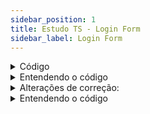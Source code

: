 ```yaml
---
sidebar_position: 1
title: Estudo TS - Login Form
sidebar_label: Login Form
---
```


<details>
<summary>Código</summary>
```javascript
import {
  Title,
  Paragraph,
  InputField,
  FormLabel,
  SubmitButton,
  RedSpan,
} from "../styles/form.styles";

// Componente
import React, { useState } from "react";

function generateToken() {
  // Gera um número aleatório de 16 dígitos
  return Math.random().toString(36).substring(2, 18);
}

const Form: React.FC = () => {
  const [username, setUsername] = useState("");
  const [password, setPassword] = useState("");
  const [formType, setFormType] = useState(0); // 0 é o login e 1 é o registro
  const [loggedIn, setLoggedIn] = useState(false); 

  const handleToggleForm = () => {
    setUsername(""); // Limpa o username ao alternar entre os formulários
    setPassword(""); // Limpa a senha ao alternar entre os formulários
    setFormType(formType === 0 ? 1 : 0);
  };

  const handleRegister = (e: { preventDefault: () => void }) => {
    e.preventDefault();

    const usernameToCreate = (document.getElementById(
      "createUser"
    ) as HTMLInputElement)?.value.trim(); // Remove espaços extras
    const passwordToCreate = (document.getElementById(
      "createPassword"
    ) as HTMLInputElement)?.value.trim(); // Remove espaços extras

    if (!usernameToCreate || !passwordToCreate) {
      alert("Por favor, preencha todos os campos.");
      return;
    }

    const existingUser = JSON.parse(
      localStorage.getItem(usernameToCreate) || "null"
    );
    if (existingUser) {
      alert("Este usuário já existe. Por favor, escolha outro nome de usuário.");
      return;
    }

    const token = generateToken();
    const newUser = {
      username: usernameToCreate,
      password: passwordToCreate,
      token: token
    };

    localStorage.setItem(usernameToCreate, JSON.stringify(newUser));
    alert("Registro bem-sucedido! Por favor, faça login.");
    handleToggleForm();
  };

  const handleLogin = (event: React.FormEvent) => {
    event.preventDefault();

    const usernameInput = (document.getElementById(
      "username"
    ) as HTMLInputElement)?.value.trim(); // Remove espaços extras
    const passwordInput = (document.getElementById(
      "password"
    ) as HTMLInputElement)?.value.trim(); // Remove espaços extras

    if (!usernameInput || !passwordInput) {
      alert("Por favor, preencha todos os campos.");
      return;
    }

    const storedUser = JSON.parse(
      localStorage.getItem(usernameInput) || "null"
    );
    if (storedUser && storedUser.password === passwordInput) {
      if (!storedUser.token) {
        const token = generateToken();
        storedUser.token = token;
        localStorage.setItem(usernameInput, JSON.stringify(storedUser));
      }
      localStorage.setItem('currentUser', JSON.stringify(storedUser));
      setLoggedIn(true);
      alert("Login bem-sucedido!");
    } else {
      alert("Usuário ou senha incorretos!");
    }
  };

  return (
    <form
      onSubmit={formType === 0 ? handleLogin : handleRegister}
      action=""
    >
      <Title htmlFor="username">
        {formType === 0 ? "Bem vindo(a) de volta!" : "Crie sua conta!"}
      </Title>
      <Paragraph>
        {formType === 0 ? "Acesse sua conta" : "Crie uma nova conta"}
      </Paragraph>
      <InputField
        id={formType === 0 ? "username" : "createUser"}
        placeholder={formType === 0 ? "Usuário" : "Crie seu Usuário"}
        value={username}
        onChange={(e: { target: { value: React.SetStateAction<string> } }) =>
          setUsername(e.target.value)
        }
      />
      <InputField
        id={formType === 0 ? "password" : "createPassword"}
        placeholder={formType === 0 ? "Senha" : "Crie sua Senha"}
        value={password}
        onChange={(e: { target: { value: React.SetStateAction<string> } }) =>
          setPassword(e.target.value)
        }
      />
      {formType === 0 ? (
        <div>
          <input type="checkbox" id="salvarLogin" />
          <FormLabel htmlFor="salvarLogin"> Salvar login</FormLabel>
        </div>
      ) : null}
      <SubmitButton
        type="submit"
        value={formType === 0 ? "Entrar" : "Registrar"}
      />
      <Paragraph $textAlign="center">
        {formType === 0 ? "Ainda não tem o login?" : "Já tem uma conta?"}
        <a href="#" onClick={handleToggleForm}>
          <RedSpan>{formType === 0 ? "Cadastre-se" : "Faça login"}</RedSpan>
        </a>
      </Paragraph>
    </form>
  );
};

export default Form;

</details>

<details>
<summary>Entendendo o código</summary>
```javascript
import {
  Title,
  Paragraph,
  InputField,
  FormLabel,
  SubmitButton,
  RedSpan,
} from "../styles/form.styles";

- Aqui estamos importando componentes estilizados do arquivo `form.styles`. Esses componentes estilizados são provavelmente estilos reutilizáveis para os elementos do formulário, como títulos, parágrafos, campos de entrada, botões, etc.

```javascript
import React, { useState } from "react";
```

- Importamos o React e a função `useState`. O React é a biblioteca fundamental para construir interfaces de usuário em React, e `useState` é um gancho que permite adicionar estado a componentes de função.

```javascript
function generateToken() {
  // Gera um número aleatório de 16 dígitos
  return Math.random().toString(36).substring(2, 18);
}
```

- Aqui temos uma função chamada `generateToken`, que gera um token aleatório de 16 caracteres. Esse token é usado para identificar usuários durante o processo de registro.

```javascript
const Form: React.FC = () => {
```

- Aqui declaramos um componente de função chamado `Form`. Ele é definido como um componente de função do React (`React.FC`).

```javascript
const [username, setUsername] = useState("");
const [password, setPassword] = useState("");
const [formType, setFormType] = useState(0);
```

- Estamos usando a função `useState` para definir três estados locais dentro do componente `Form`: `username`, `password` e `formType`. `useState` retorna um array com dois elementos: o estado atual e uma função para atualizar esse estado.

```javascript
const handleRegister = (e: { preventDefault: () => void }) => {
  e.preventDefault();

  const usernameToCreate = (document.getElementById(
    "createUser"
  ) as HTMLInputElement)?.value;
  const passwordToCreate = (document.getElementById(
    "createPassword"
  ) as HTMLInputElement)?.value;

  // Verifica se o usuário já existe
  const existingUser = JSON.parse(localStorage.getItem(usernameToCreate) || 'null');
  if (existingUser) {
    alert("Este usuário já existe. Por favor, escolha outro nome de usuário.");
  } else {
    // Cria um novo usuário
    const token = generateToken();
    const newUser = { username: usernameToCreate, password: passwordToCreate, token: token };
    localStorage.setItem(usernameToCreate, JSON.stringify(newUser));
    alert("Registro bem-sucedido! Por favor, faça login.");
  }
};
```

- `handleRegister` é uma função que lida com o registro de novos usuários. Ele é chamado quando o formulário de registro é enviado.
- Primeiro, ele impede o comportamento padrão do formulário de recarregar a página.
- Em seguida, obtém os valores dos campos de entrada `username` e `password` do formulário de registro.
- Verifica se já existe um usuário com o mesmo nome de usuário no armazenamento local (`localStorage`).
- Se o usuário já existir, exibe um alerta informando que o usuário já existe.
- Caso contrário, cria um novo usuário com um token gerado aleatoriamente e o armazena no `localStorage`.

```javascript
const handleLogin = (event: React.FormEvent) => {
  event.preventDefault();

  const usernameInput = (document.getElementById(
    "username"
  ) as HTMLInputElement)?.value;
  const passwordInput = (document.getElementById(
    "password"
  ) as HTMLInputElement)?.value;

  // Verifica se o usuário existe e se a senha coincide
  const storedUser = JSON.parse(localStorage.getItem(usernameInput) || 'null');
  if (storedUser && storedUser.password === passwordInput) {
    if (!storedUser.token) {
      // Se o token estiver vazio, cria um novo token
      const token = generateToken();
      storedUser.token = token;
      localStorage.setItem(usernameInput, JSON.stringify(storedUser));
    }
    alert("Login bem-sucedido!");
  } else {
    // Se o usuário ou senha estiverem incorretos, exibe um alerta
    alert("Usuário ou senha incorretos!");
  }
};
```

- `handleLogin` é uma função que lida com o processo de login. É chamado quando o formulário de login é enviado.
- Assim como `handleRegister`, primeiro ele impede o comportamento padrão do formulário.
- Em seguida, obtém os valores dos campos de entrada `username` e `password` do formulário de login.
- Verifica se existe um usuário com o nome de usuário fornecido no armazenamento local (`localStorage`) e se a senha corresponde à senha armazenada.
- Se o usuário existir e a senha estiver correta, verifica se o usuário já possui um token. Se não tiver, gera um novo token e o armazena.
- Exibe um alerta informando se o login foi bem-sucedido ou se houve algum erro.

```javascript
const handleToggleForm = () => {
  setFormType(formType === 0 ? 1 : 0);
};
```

- `handleToggleForm` é uma função que alterna entre os modos de login e registro. Quando chamada, altera o estado `formType` entre 0 e 1, alternando assim entre a exibição do formulário de login e o formulário de registro.

```javascript
return (
  <form
    onSubmit={formType === 0 ? handleLogin : handleRegister}
    action="/personagens"
  >
    {/* Componentes de título e parágrafo */}
    <Title htmlFor="username">
      {formType === 0 ? "Bem vindo(a) de volta!" : "Crie sua conta!"}
    </Title>
    <Paragraph>
      {formType === 0 ? "Acesse sua conta" : "Crie uma nova conta"}
    </Paragraph>

    {/* Campos de entrada para username e password */}
    <InputField
      id={formType === 0 ? "username" : "createUser"}
      placeholder={formType === 0 ? "Usuário" : "Crie seu Usuário"}
      value={username}
      onChange={(e: { target: { value: React.SetStateAction<string> } }) =>
        setUsername(e.target.value)
      }
    />
    <InputField
      id={formType === 0 ? "password" : "createPassword"}
      placeholder={formType === 0 ? "Senha" : "Crie sua Senha"}
      value={password}
      onChange={(e: { target: { value: React.SetStateAction<string> } }) =>
        setPassword(e.target.value)
      }
    />

    {/* Checkbox para salvar login (apenas para login) */}
    {formType === 0 ? (
      <div>
        <input type="checkbox ```javascript
      id="salvarLogin" />
        <FormLabel htmlFor="salvarLogin"> Salvar login</FormLabel>
      </div>
    ) : null}

    {/* Botão de envio do formulário */}
    <SubmitButton
      type="submit"
      value={formType === 0 ? "Entrar" : "Registrar"}
    />

    {/* Parágrafo para alternar entre login e registro */}
    <Paragraph $textAlign="center">
      {formType === 0 ? "Ainda não tem o login?" : "Já tem uma conta?"}
      <a href="#" onClick={handleToggleForm}>
        <RedSpan>{formType === 0 ? "Cadastre-se" : "Faça login"}</RedSpan>
      </a>
    </Paragraph>
  </form>
);
```

- Aqui é onde todo o formulário é renderizado.
- Dependendo do estado `formType`, ele decide se deve chamar a função `handleLogin` ou `handleRegister` quando o formulário é enviado.
- O conteúdo do formulário é dinâmico e muda com base em `formType`.
- Os valores dos campos de entrada (`username` e `password`) são controlados pelo estado do componente e atualizados usando a função `setUsername` e `setPassword`.
- Um checkbox para salvar o login é mostrado apenas no formulário de login.
- Um botão de envio é renderizado com base no `formType`.
- Um link para alternar entre login e registro é renderizado, com base em `formType`.

```javascript
export default Form;
```

- Finalmente, o componente `Form` é exportado como padrão para que possa ser importado e utilizado em outros arquivos.
</details>

<details>
<summary>Alterações de correção:</summary>

- Na função `handleRegister`, corrigimos a verificação de existência de usuário. Agora, verificamos se já existe um usuário com o mesmo `username` no localStorage antes de tentar criar um novo usuário.
- Na função `handleRegister`, corrigimos a remoção do usuário existente. Agora, removemos a chave do localStorage usando o `username` do usuário existente.
</details>

<details>
<summary>Entendendo o código</summary>

```javascript
import {
  Title,
  Paragraph,
  InputField,
  FormLabel,
  SubmitButton,
  RedSpan,
} from "../styles/form.styles";
```

- Aqui estamos importando componentes estilizados do arquivo `form.styles`. Esses componentes estilizados são provavelmente estilos reutilizáveis para os elementos do formulário, como títulos, parágrafos, campos de entrada, botões, etc.

```javascript
import React, { useState } from "react";
```

- Importamos o React e a função `useState`. O React é a biblioteca fundamental para construir interfaces de usuário em React, e `useState` é um gancho que permite adicionar estado a componentes de função.

```javascript
function generateToken() {
  // Gera um número aleatório de 16 dígitos
  return Math.random().toString(36).substring(2, 18);
}
```

- Aqui temos uma função chamada `generateToken`, que gera um token aleatório de 16 caracteres. Esse token é usado para identificar usuários durante o processo de registro.

```javascript
const Form: React.FC = () => {
```

- Aqui declaramos um componente de função chamado `Form`. Ele é definido como um componente de função do React (`React.FC`).

```javascript
const [username, setUsername] = useState("");
const [password, setPassword] = useState("");
const [formType, setFormType] = useState(0);
```

- Estamos usando a função `useState` para definir três estados locais dentro do componente `Form`: `username`, `password` e `formType`. `useState` retorna um array com dois elementos: o estado atual e uma função para atualizar esse estado.

```javascript
const handleRegister = (e: { preventDefault: () => void }) => {
  e.preventDefault();

  const usernameToCreate = (document.getElementById(
    "createUser"
  ) as HTMLInputElement)?.value;
  const passwordToCreate = (document.getElementById(
    "createPassword"
  ) as HTMLInputElement)?.value;

  // Verifica se o usuário já existe
  const existingUser = JSON.parse(localStorage.getItem(usernameToCreate) || 'null');
  if (existingUser) {
    alert("Este usuário já existe. Por favor, escolha outro nome de usuário.");
  } else {
    // Cria um novo usuário
    const token = generateToken();
    const newUser = { username: usernameToCreate, password: passwordToCreate, token: token };
    localStorage.setItem(usernameToCreate, JSON.stringify(newUser));
    alert("Registro bem-sucedido! Por favor, faça login.");
  }
};
```
<details>
<summary>Alterações de correção:</summary>

- Na função `handleRegister`, corrigimos a verificação de existência de usuário. Agora, verificamos se já existe um usuário com o mesmo `username` no localStorage antes de tentar criar um novo usuário.
- Na função `handleRegister`, caso o usuario exista mas esteja vazio, acontece uma sobreposição
- Na função `handleRegister`, corrigimos a remoção do usuário existente. Agora, removemos a chave do localStorage usando o `username` do usuário existente.
</details>
